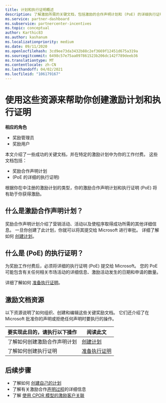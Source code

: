 ```yaml
---
title: 计划和执行证明概述
description: 了解激励所需的关键文档，包括激励的合作声明计划和 (PoE) 的详细执行证明。
ms.service: partner-dashboard
ms.subservice: partnercenter-incentives
ms.topic: conceptual
author: Karthic83
ms.author: kashanum
ms.localizationpriority: medium
ms.date: 09/11/2020
ms.openlocfilehash: 3cd9ee73da3432b88c2ef3669f12451d675a319a
ms.sourcegitcommit: 6498c57e75aa097861523b206dc142f789deeb36
ms.translationtype: MT
ms.contentlocale: zh-CN
ms.lasthandoff: 04/02/2021
ms.locfileid: "106179167"
---
```

# <a name="use-these-resources-to-help-you-create-incentives-plans-and-proofs-of-execution"></a>使用这些资源来帮助你创建激励计划和执行证明

**相应的角色**

- 奖励管理员
- 奖励用户

本文介绍了一些成功的关键文档，并在特定的激励计划中为你的工作付费。 这些文档包括：

- 奖励合作声明计划
-  (PoE 的详细的执行证明) 

根据你在中注册的激励计划的类型，你的激励合作声明计划和执行证明 (PoE) 将有助于你获得激励。

## <a name="what-is-an-incentives-co-op-claims-plan"></a>什么是激励合作声明计划？

奖励合作声明计划介绍了营销活动、活动以及使程序取得成功所需的其他详细信息。 一旦你创建了此计划，你就可以将其提交给 Microsoft 进行审批。 详细了解如何 [创建计划](incentives-create-your-plan.md)。

## <a name="what-is-a-proof-of-execution-poe"></a>什么是 (PoE) 的执行证明？

为奖励工作付费后，必须将详细的执行证明 (PoE) 提交给 Microsoft。 您的 PoE 可能包含有关任何相关市场活动的详细信息、激励活动发生的日期和申请的数量。 

详细了解如何 [准备执行证明](incentives-prepare-your-proof-of-execution.md)。

## <a name="incentives-document-resources"></a>激励文档资源

以下资源说明了如何组织、创建和编辑这些关键奖励文档。 它们还介绍了在 Microsoft 批准你的声明或拒绝任何声明时要执行的操作。

|  **要实现此目的，请执行以下操作**  |  **阅读此文**  |
|--------------|-----------|
| 了解如何创建激励合作声明计划 | [创建计划](incentives-create-your-plan.md)  |
了解如何创建执行证明 | [准备执行证明](incentives-prepare-your-proof-of-execution.md)  |

## <a name="next-steps"></a>后续步骤

- 了解如何 [创建自己的计划](incentives-create-your-plan.md)
- 了解有关激励合作[声明过程](claims-overview.md)的详细信息
- 了解 [使用 CPOR 模型的激励客户关联](submit-osa-claim.md)